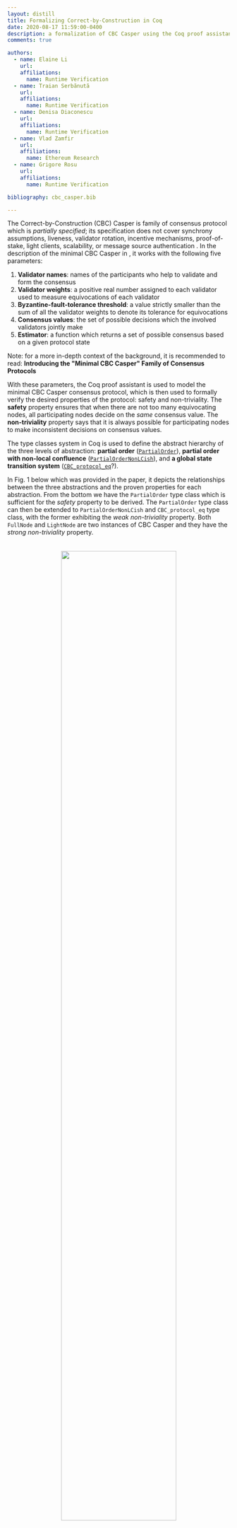 ```yaml
---
layout: distill
title: Formalizing Correct-by-Construction in Coq
date: 2020-08-17 11:59:00-0400
description: a formalization of CBC Casper using the Coq proof assistant that includes a model of the consensus protocol and proofs of safety and non-triviality protocol properties.
comments: true

authors:
  - name: Elaine Li
    url: 
    affiliations:
      name: Runtime Verification
  - name: Traian Serbănută
    url: 
    affiliations:
      name: Runtime Verification
  - name: Denisa Diaconescu
    url: 
    affiliations:
      name: Runtime Verification
  - name: Vlad Zamfir
    url: 
    affiliations:
      name: Ethereum Research
  - name: Grigore Rosu
    url: 
    affiliations:
      name: Runtime Verification

bibliography: cbc_casper.bib

---
```


The Correct-by-Construction (CBC) Casper is family of consensus protocol which is *partially specified*; its specification does not cover synchrony assumptions, liveness, validator rotation, incentive mechanisms, proof-of-stake, light clients, scalability, or message source authentication <d-cite key="minimalcbccasper"></d-cite>. 
In the description of the minimal CBC Casper in <d-cite key="minimalcbccasper"></d-cite>, it works with the following five parameters:

1. **Validator names**: names of the participants who help to validate and form the consensus
2. **Validator weights**: a positive real number assigned to each validator used to measure equivocations of each validator
3. **Byzantine-fault-tolerance threshold**: a value strictly smaller than the sum of all the validator weights to denote its tolerance for equivocations
4. **Consensus values**: the set of possible decisions which the involved validators jointly make
5. **Estimator**: a function which returns a set of possible consensus based on a given protocol state

Note: for a more in-depth context of the background, it is recommended to read: **Introducing the "Minimal CBC Casper" Family of Consensus Protocols** <d-cite key="minimalcbccasper"></d-cite>

With these parameters, the Coq proof assistant is used to model the minimal CBC Casper consensus protocol, which is then used to formally verify the desired properties of the protocol: safety and non-triviality.
The **safety** property ensures that when there are not too many equivocating nodes, all participating nodes decide on the *same* consensus value.
The **non-triviality** property says that it is always possible for participating nodes to make inconsistent decisions on consensus values.

The type classes system in Coq <d-cite key="Castran2012AGI"></d-cite> is used to define the abstract hierarchy of the three levels of abstraction: **partial order** ([`PartialOrder`](https://github.com/runtimeverification/casper-cbc-proofs/blob/master/CBC/Protocol.v#L9)), **partial order with non-local confluence** ([`PartialOrderNonLCish`](https://github.com/runtimeverification/casper-cbc-proofs/blob/master/CBC/Protocol.v#L18)), and **a global state transition system** ([`CBC_protocol_eq`](https://github.com/runtimeverification/casper-cbc-proofs/blob/master/CBC/Protocol.v#L25)?).

In Fig. 1 below which was provided in the paper, it depicts the relationships between the three abstractions and the proven properties for each abstraction.
From the bottom we have the `PartialOrder` type class which is sufficient for the *safety* property to be derived.
The `PartialOrder` type class can then be extended to `PartialOrderNonLCish` and `CBC_protocol_eq` type class, with the former exhibiting the *weak non-triviality* property.
Both `FullNode` and `LightNode` are two instances of CBC Casper and they have the *strong non-triviality* property.



<style> 
            .fuu {
                width:auto;
                text-align:center;
                padding:20px;
            }
            img {
                width: 75%;
                height: 75%;
                object-fit: contain;
            }
        </style>
<div class="fuu">
    <div class="col-sm mt-3 mt-md-0">
        <img class="img-fluid rounded " src="{{ '/assets/img/typeclass_hierarchy.png' | relative_url }}" alt="" title="figure 1 from paper"/>
    </div>
</div>
<div class="caption">
Diagram of relationship between the three abstractions and the protocol properties from the paper <d-cite key="9169468"></d-cite>
</div>

**Mutual recursion.** 
In this section, they observe that protocol states and messages are mutually and recursively defined on each other.
A more detailed explanation of protocol states and messages on their mutual recursion can be found [here](https://zunction.github.io/blog/2021/reading-casper-cbc-proofs-p2/).
The way protocol states and messages are defined presents a challenge on how to model it in Coq.
One would consider using [mutually defined inductive types](https://coq.inria.fr/refman/language/core/inductive.html#mutually-inductive-types) to mutually define protocol states and messages; defining equality for them will be [tedious](https://stackoverflow.com/questions/23205044/the-decidable-equality-definitions-for-mutually-defined-inductive-types).
These difficulties are also carried forward to the properties which heavily rely on how our data is defined.
An important observation made by the authors of the paper is: *the mutual recursive property of protocol states and messages do not contribute to the safety and non-triviality properties* and it suffices to represent adding messages to states as a reflexive, transitive reachability relation on states, and how they relate to the protocol states.

**Strong non-triviality.**
Non-triviality describes the existences of a protocol state that can reach two future protocol states which **do not** share a common future. 

<div class="fuu">
    <div class="col-sm mt-3 mt-md-0">
        <img class="img-fluid rounded " src="{{ '/assets/img/nontriviality.JPG' | relative_url }}" alt="" title="non-triviality"/>
    </div>
</div>
<div class="caption">
Non-triviality means such a black protocol state exists.
</div>

The authors then extends the existential statement of non-triviality to a universal statement: using the reachability relation, for every protocol state $$s_1$$, there exists a protocol state $$s_2$$ reachable from $$s_1$$ in one step and a protocol state $$s_3$$ reachable from $$s_1$$ in an arbitrary number of steps, such that $$s_1$$ and $$s_3$$ share a common future, but $$s_2$$ and $$s_3$$ do not.
This stronger property is called **strong non-triviality**, and can be derived from `FullNode` and `LightNode` instances.


<div class="fuu">
    <div class="col-sm mt-3 mt-md-0">
        <img class="img-fluid rounded " src="{{ '/assets/img/snontriviality.JPG' | relative_url }}" alt="" title="strong non-triviality"/>
    </div>
</div>
<div class="caption">
The phenomenon above applies to all the protocol states
</div>

**Safety proof**

Within the [`Protocol.v`](https://github.com/runtimeverification/casper-cbc-proofs/blob/master/CBC/Protocol.v) mentioned in their paper, it presents the [safety proof](https://github.com/runtimeverification/casper-cbc-proofs/blob/master/CBC/Protocol.v#L341) based on the `CBC_protocol_eq` class:

```coq
Theorem n_consistency_consensus `{CBC_protocol_eq} :
  forall ls : list pstate,
    (equivocation_weight (fold_right state_union state0 
    (map (fun ps => proj1_sig ps) ls)) <= proj1_sig t)%R -> 
    consensus_value_consistency ls.
```

**Strong non-triviality proof**

As for the proof of strong non-triviality, which is defined as the following,

```coq
Definition strong_nontriviality {C V : Type} `{PS : ProtocolState C V} :=
  forall (s1 : pstate C V), exists (s2 : pstate C V), 
    next_future s1 s2 /\ exists (s3 : pstate C V), 
      yes_common_future s1 s3 /\ no_common_future s2 s3.
```
as shown in Fig 1, this proof of this property are found in their [`LightNode`](https://github.com/runtimeverification/casper-cbc-proofs/blob/e32e74997d8fd53b44e8e87add22e9ee1de5d175/CBC/LightNode.v#L2240) and [`FullNode`](https://github.com/runtimeverification/casper-cbc-proofs/blob/e32e74997d8fd53b44e8e87add22e9ee1de5d175/CBC/FullNode.v#L1326) implementations.
In their paper, the sketch a *constructive* proof of strong non-triviality by first introducing the notion of a **pivotal node**: an additional equivocating node such that the union[^1] of the resulting two protocol states would exceed the fault weight threshold.
Using the existence of such a pivotal node, it is able to construct a pair of equivocating messages for the pivotal node, to construct future nodes such that it satisfies the strong non-triviality illustration shown above.

[^1]: what does it mean by union of protocol states and when do we need to union protocol states together?

This concludes the key points of the paper, but there is still more to be understood before we can fully appreciate the specifications of the theorems and properties.
We shall now go through type classes formalization found in [`Protocol.v`](https://github.com/runtimeverification/casper-cbc-proofs/blob/master/CBC/Protocol.v), and with that prove better clarity as to what is being done in this paper. 

Below we have the declarations of the type classes which denote the three different levels of abstractions. 
The first two classes following the [definition of partial order ](https://en.wikipedia.org/wiki/Partially_ordered_set#Formal_definition), although it lacks the antisymmetry condition.
Following the constructiveness of the Calculus of Inductive Construction type theory implemented in Coq, proof of decidable equality of the data is required and a relation between two elements is implemented as a [dependent type](https://en.wikipedia.org/wiki/Dependent_type) instead of a boolean predicate.
Extending a partial order to one with non-local confluence, the  `'{PartialOrder A}` is a *class  constrain* - the class `PartialOrderNonLCish` can only be constructed from a `PartialOrder A` class.

**Partial order type class**

```coq
Class PartialOrder (A : Type) :=
  { A_eq_dec : forall (a1 a2 : A), {a1 = a2} + {a1 <> a2};
    A_inhabited : exists (a0 : A), True; 
    A_rel : A -> A -> Prop;
    A_rel_refl :> Reflexive A_rel;
    A_rel_trans :> Transitive A_rel;
  }.
```

**Partial order with non-local confluence type class**

```coq
Class PartialOrderNonLCish (A : Type) `{PartialOrder A} :=
  { no_local_confluence_ish : exists (a a1 a2 : A),
        A_rel a a1 /\ A_rel a a2 /\
        ~ exists (a' : A), A_rel a1 a' /\ A_rel a2 a';
  }.
```

The third abstraction is one with the least abstractions as it uses the five parameters of a minimal CBC Casper protocol.
But as we will realise, the class `CBC_protocol_eq` contains far more than those five parameters.
Subtle but salient details which are used when working proofs on paper and pen are required to be mechanised before they can be used. 
In the declaration of the validators and consensus values, we them to be [`StrictlyComparable`](https://github.com/runtimeverification/casper-cbc-proofs/blob/e32e74997d8fd53b44e8e87add22e9ee1de5d175/Lib/Preamble.v#L382): an inhabited type with a strictly ordered comparison operator that is reflexive and transitive.
For the Byzantine-fault-tolerance threshold (`t`), the `suff_val` shows the existence of a list of validators whose sum of weights cross the threshold.
This ensures that the fault tolerance threshold is not trivially satisfied.
For estimator `E` which is expressed as a dependent type, we show that the function is total.
That is to say, for any state `s` that is provided to `E`, there is a consensus value `c` such that the type `E s c` is inhabited i.e. the estimator estimates `c` when given `s`.

**CBC protocol with equality type class**

```coq
Class CBC_protocol_eq :=
   {
      (** 1 **)
      validators : Type;
      about_validators : StrictlyComparable validators;
      (** 2 **)
      weight : validators -> {r | (r > 0)%R};
      (** 3 **)
      t : {r | (r >= 0)%R};
      suff_val : exists vs, NoDup vs /\ ((fold_right (fun v r => (proj1_sig (weight v) + r)%R) 0%R) vs > (proj1_sig t))%R;
      (** 4 **)
      consensus_values : Type;
      about_consensus_values : StrictlyComparable consensus_values;
      (** 5 **)
      E : state -> consensus_values -> Prop;
      estimator_total : forall s, exists c, E s c;
      
      (** Others **)
      state : Type;
      about_state : StrictlyComparable state;
      state0 : state;
      state_eq : state -> state -> Prop;
      state_union : state -> state -> state;
      state_union_comm : forall s1 s2, state_eq (state_union s1 s2) (state_union s2 s1);

      reach : state -> state -> Prop;
      reach_refl : forall s, reach s s;
      reach_trans : forall s1 s2 s3, reach s1 s2 -> reach s2 s3 -> reach s1 s3;
      reach_union : forall s1 s2, reach s1 (state_union s1 s2);
      reach_morphism : forall s1 s2 s3, reach s1 s2 -> state_eq s2 s3 -> reach s1 s3;

      prot_state : state -> Prop;
      about_state0 : prot_state state0;

      equivocation_weight : state -> R;
      equivocation_weight_compat : forall s1 s2, (equivocation_weight s1 <= equivocation_weight (state_union s2 s1))%R;
      about_prot_state : forall s1 s2, prot_state s1 -> prot_state s2 ->
                                  (equivocation_weight (state_union s1 s2) <= proj1_sig t)%R -> prot_state (state_union s1 s2);
   }.
```
For the rest of the declarations which is below `(** Others **)`, it specifies four things: state, reach, protocol state and equivocation.

**State.**
The `state` type is data which `StrictlyComparable`, with an initial state `state0`.
The `state_eq` is used to deduce the equality of two states, and two states can be "combined" together to form another state with the commutative `state_union` operator.

**Reach.**
The notion of `reach` is to describe the relation between two states.
On top of requiring the `reach` in a `CBC_protocol_eq` class to be reflexive and transitive (which is what it means to be `StrictlyComparable`), it requires a state to `reach` any state which is a union of itself with another state (`reach_union`), and the reachability of a state can be extended to other states that are equal to the state which it reaches (`reach_morphism`).

**Protocol state.**
The `prot_state` predicate is used to verify when a generic state is a protocol state.
For a state to be a protocol state we require the justification of all messages in the state to be a subset of the state for it to be a protocol state (c.f Definition 2.7 <d-cite key="minimalcbccasper"></d-cite>).
The `about_state0` term verifies that `state0` is a protocol state, which will then be used as the preliminary protocol state.

**Equivocation.**
Within the CBC protocol, `equivocation_weight` computes the sum of the weights of equivocating senders in the given state, and the weight of a state is less than or equal to the weight of a state formed from the union of itself with another state (`equivocation_weight_compat`).
Lastly, it establishes this property (`about_prot_state`): for any union of two states to be a protocol state, we first need the two states themselves to be protocol states, followed by the equivocation weight of their union to be within the threshold. 
This is useful as reduces the checking: from checking directly with `prot_state` on the union to just checking if the equivocation weight of the union is within the threshold.


**Conclusion**

As we read through the two pages of <d-cite key="9169468"></d-cite>, there are some things that can be observed.
When doing formal verification, one has to be clear on what needs to be verified, and based on it build a formal model and representation that is able to specify the property to be verified.
While ideally it is nice to be able to model all aspects of our system, this might not be possible and identifying the crucial properties of the system to model is sufficient.
Doing formal verification in Coq allows for the extraction of the formally verified algorithm to Haskell or OCaml that can be used.
For this work, while the properties are proven, but is it possible for us to practically extract the algorithms derived from the proofs and directly apply it to use?
It seems to make more sense if we are able to make use of the formal verification in the implementation instead of formally verifying it and implementing it separately.

*Posted on 18 July 2021*